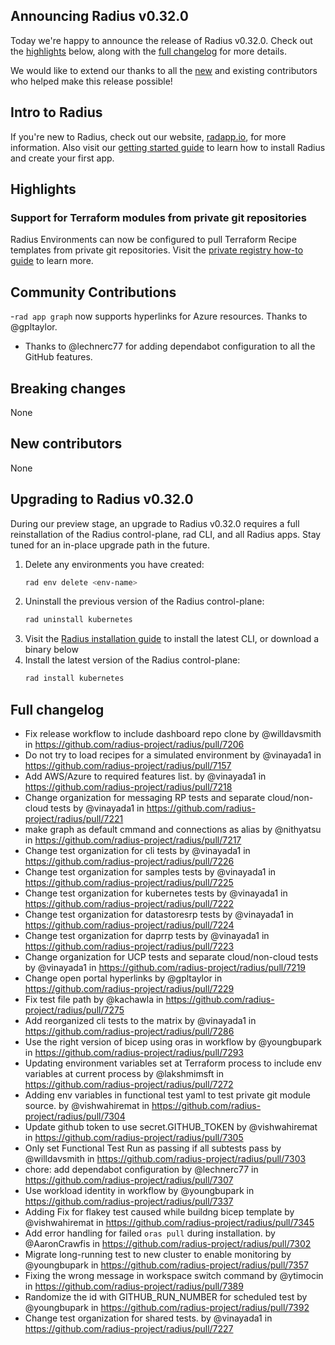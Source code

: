 ## Announcing Radius v0.32.0

Today we're happy to announce the release of Radius v0.32.0. Check out the [highlights](#highlights) below, along with the [full changelog](#full-changelog) for more details.

We would like to extend our thanks to all the [new](#new-contributors) and existing contributors who helped make this release possible!

## Intro to Radius

If you're new to Radius, check out our website, [radapp.io](https://radapp.io), for more information. Also visit our [getting started guide](https://docs.radapp.io/getting-started/) to learn how to install Radius and create your first app.

## Highlights

### Support for Terraform modules from private git repositories

Radius Environments can now be configured to pull Terraform Recipe templates from private git repositories. Visit the [private registry how-to guide](https://docs.radapp.io/guides/recipes/howto-private-registry/) to learn more.

## Community Contributions
-`rad app graph` now supports hyperlinks for Azure resources. Thanks to @gpltaylor.
- Thanks to @lechnerc77 for adding dependabot configuration to all the GitHub features.

## Breaking changes

None

## New contributors

None

## Upgrading to Radius v0.32.0

During our preview stage, an upgrade to Radius v0.32.0 requires a full reinstallation of the Radius control-plane, rad CLI, and all Radius apps. Stay tuned for an in-place upgrade path in the future.

1. Delete any environments you have created:
   ```bash
   rad env delete <env-name>
   ```
1. Uninstall the previous version of the Radius control-plane:
   ```bash
   rad uninstall kubernetes
   ```
1. Visit the [Radius installation guide](https://docs.radapp.io/getting-started/install/) to install the latest CLI, or download a binary below
1. Install the latest version of the Radius control-plane:
   ```bash
   rad install kubernetes
   ```

## Full changelog

* Fix release workflow to include dashboard repo clone by @willdavsmith in https://github.com/radius-project/radius/pull/7206
* Do not try to load recipes for a simulated environment by @vinayada1 in https://github.com/radius-project/radius/pull/7157
* Add AWS/Azure to required features list. by @vinayada1 in https://github.com/radius-project/radius/pull/7218
* Change organization for messaging RP tests and separate cloud/non-cloud tests by @vinayada1 in https://github.com/radius-project/radius/pull/7221
* make graph as default cmmand and connections as alias by @nithyatsu in https://github.com/radius-project/radius/pull/7217
* Change test organization for cli tests by @vinayada1 in https://github.com/radius-project/radius/pull/7226
* Change test organization for samples tests by @vinayada1 in https://github.com/radius-project/radius/pull/7225
* Change test organization for kubernetes tests by @vinayada1 in https://github.com/radius-project/radius/pull/7222
* Change test organization for datastoresrp tests by @vinayada1 in https://github.com/radius-project/radius/pull/7224
* Change test organization for daprrp tests by @vinayada1 in https://github.com/radius-project/radius/pull/7223
* Change organization for UCP tests and separate cloud/non-cloud tests by @vinayada1 in https://github.com/radius-project/radius/pull/7219
* Change open portal hyperlinks by @gpltaylor in https://github.com/radius-project/radius/pull/7229
* Fix test file path by @kachawla in https://github.com/radius-project/radius/pull/7275
* Add reorganized cli tests to the matrix by @vinayada1 in https://github.com/radius-project/radius/pull/7286
* Use the right version of bicep using oras in workflow by @youngbupark in https://github.com/radius-project/radius/pull/7293
* Updating environment variables set at Terraform process to include env variables at current process by @lakshmimsft in https://github.com/radius-project/radius/pull/7272
* Adding env variables in functional test yaml to test private git module source. by @vishwahiremat in https://github.com/radius-project/radius/pull/7304
* Update github token to use secret.GITHUB_TOKEN by @vishwahiremat in https://github.com/radius-project/radius/pull/7305
* Only set Functional Test Run as passing if all subtests pass by @willdavsmith in https://github.com/radius-project/radius/pull/7303
* chore: add dependabot configuration by @lechnerc77 in https://github.com/radius-project/radius/pull/7307
* Use workload identity in workflow by @youngbupark in https://github.com/radius-project/radius/pull/7337
* Adding Fix for flakey test caused while buildng bicep template by @vishwahiremat in https://github.com/radius-project/radius/pull/7345
* Add error handling for failed `oras pull` during installation. by @AaronCrawfis in https://github.com/radius-project/radius/pull/7302
* Migrate long-running test to new cluster to enable monitoring by @youngbupark in https://github.com/radius-project/radius/pull/7357
* Fixing the wrong message in workspace switch command by @ytimocin in https://github.com/radius-project/radius/pull/7389
* Randomize the id with GITHUB_RUN_NUMBER for scheduled test  by @youngbupark in https://github.com/radius-project/radius/pull/7392
* Change test organization for shared tests.  by @vinayada1 in https://github.com/radius-project/radius/pull/7227
